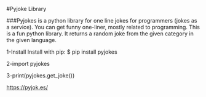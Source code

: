 #Pyjoke Library

###Pyjokes is a python library for one line jokes for programmers (jokes as a service). You can get funny one-liner, mostly related to programming. This is a fun python library. It returns a random joke from the given category in the given language.


1-Install
Install with pip: $ pip install pyjokes


2-import pyjokes


3-print(pyjokes.get_joke())


https://pyjok.es/
